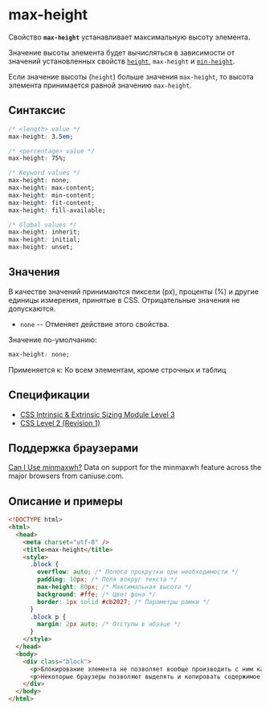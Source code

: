 # max-height

Свойство **`max-height`** устанавливает максимальную высоту элемента.

Значение высоты элемента будет вычисляться в зависимости от значений установленных свойств [`height`](height.md), `max-height` и [`min-height`](min-height.md).

Если значение высоты (`height`) больше значения `max-height`, то высота элемента принимается равной значению `max-height`.

## Синтаксис

```css
/* <length> value */
max-height: 3.5em;

/* <percentage> value */
max-height: 75%;

/* Keyword values */
max-height: none;
max-height: max-content;
max-height: min-content;
max-height: fit-content;
max-height: fill-available;

/* Global values */
max-height: inherit;
max-height: initial;
max-height: unset;
```

## Значения

В качестве значений принимаются пиксели (px), проценты (%) и другие единицы измерения, принятые в CSS. Отрицательные значения не допускаются.

- `none` -- Отменяет действие этого свойства.

Значение по-умолчанию:

```css
max-height: none;
```

Применяется к: Ко всем элементам, кроме строчных и таблиц

## Спецификации

- [CSS Intrinsic & Extrinsic Sizing Module Level 3](http://dev.w3.org/csswg/css3-sizing/#width-height-keywords)
- [CSS Level 2 (Revision 1)](http://www.w3.org/TR/CSS2/visudet.html#min-max-heights)

## Поддержка браузерами

<p class="ciu_embed" data-feature="minmaxwh" data-periods="future_1,current,past_1,past_2">
  <a href="http://caniuse.com/#feat=minmaxwh">Can I Use minmaxwh?</a> Data on support for the minmaxwh feature across the major browsers from caniuse.com.
</p>

## Описание и примеры

```html
<!DOCTYPE html>
<html>
  <head>
    <meta charset="utf-8" />
    <title>max-height</title>
    <style>
      .block {
        overflow: auto; /* Полоса прокрутки при необходимости */
        padding: 10px; /* Поля вокруг текста */
        max-height: 80px; /* Максимальная высота */
        background: #ffe; /* Цвет фона */
        border: 1px solid #cb2027; /* Параметры рамки */
      }
      .block p {
        margin: 2px auto; /* Отступы в абзаце */
      }
    </style>
  </head>
  <body>
    <div class="block">
      <p>Блокирование элемента не позволяет вообще производить с ним каких-либо действий, в том числе выделять содержимое текстового поля, изменять его или активизировать. Заблокированное поле помечается обычно серым цветом</p>
      <p>Некоторые браузеры позволяют выделять и копировать содержимое заблокированного текстового поля, но все остальные действия недоступны.</p>
    </div>
  </body>
</html>
```
